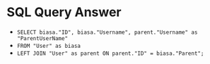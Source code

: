 # SQL Query Answer
- `SELECT biasa."ID", biasa."Username", parent."Username" as "ParentUserName"`
- `FROM "User" as biasa`
- `LEFT JOIN "User" as parent ON parent."ID" = biasa."Parent";`
